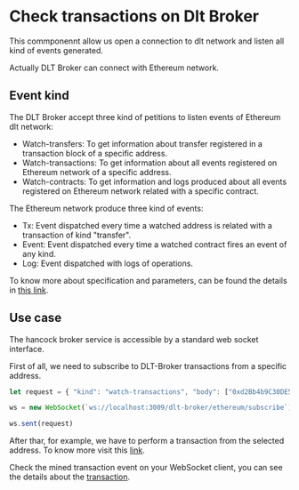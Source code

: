 # Check transactions on Dlt Broker

This commponennt allow us open a connection to dlt network and listen all kind of events generated.

Actually DLT Broker can connect with Ethereum network. 

## Event kind

The DLT Broker accept three kind of petitions to listen events of Ethereum dlt network:

 - Watch-transfers: To get information about transfer registered in a transaction block of a specific address.
 - Watch-transactions: To get information about all events registered on Ethereum network of a specific address.
 - Watch-contracts: To get information and logs produced about all events registered on Ethereum network related with a specific contract.

The Ethereum network produce three kind of events:

 - Tx: Event dispatched every time a watched address is related with a transaction of kind "transfer".
 - Event: Event dispatched every time a watched contract fires an event of any kind.
 - Log: Event dispatched with logs of operations.

 To know more about specification and parameters, can be found the details in [this link](https://bbva.github.io/hancock-dlt-broker/api.html).

## Use case

The hancock broker service is accessible by a standard web socket interface.

First of all, we need to subscribe to DLT-Broker transactions from a specific address.

```javascript
let request = { "kind": "watch-transactions", "body": ["0xd2Bb4b9C30DE543C2a247E818391F37A98E62D3F"], "status" : "pending" };

ws = new WebSocket(`ws://localhost:3009/dlt-broker/ethereum/subscribe`)

ws.sent(request)
```
After thar, for example, we have to perform a transaction from the selected address. To know more visit this  <a href="https://bbva.github.io/hancock-dlt-adapter/api.html#hancock-dlt-adapter-api--dlt-transfers">link</a>.

Check the mined transaction event on your WebSocket client, you can see the details about the <a href="https://bbva.github.io/hancock-ms-dlt-broker/api.html#receivetxmessage">transaction</a>.